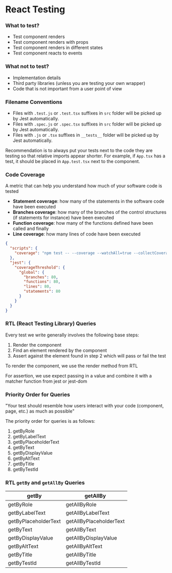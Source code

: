 # React Testing

### What to test?

- Test component renders
- Test component renders with props
- Test component renders in different states
- Test component reacts to events

### What not to test?

- Implementation details
- Third party libraries (unless you are testing your own wrapper)
- Code that is not important from a user point of view

### Filename Conventions

- Files with `.test.js` or `.test.tsx` suffixes in `src` folder will be picked up by Jest
  automatically.
- Files with `.spec.js` or `.spec.tsx` suffixes in `src` folder will be picked up by Jest
  automatically.
- Files with `.js` or `.tsx` suffixes in `__tests__` folder will be picked up by Jest automatically.

Recommendation is to always put your tests next to the code they are testing so that relative
imports appear shorter. For example, if `App.tsx` has a test, it should be placed in `App.test.tsx`
next to the component.

### Code Coverage

A metric that can help you understand how much of your software code is tested

- **Statement coverage**: how many of the statements in the software code have been executed
- **Branches coverage**: how many of the branches of the control structures (if statements for
  instance) have been executed
- **Function coverage**: how many of the functions defined have been called and finally
- **Line coverage**: how many lines of code have been executed

```json
{
  "scripts": {
    "coverage": "npm test -- --coverage --watchAll=true --collectCoverageFrom='src/components/**/*.{ts,tsx}' --collectCoverageFrom='!src/components/**/*.{types,stories,constants,test,spec}.{ts,tsx}'"
  },
  "jest": {
    "coverageThreshold": {
      "global": {
        "branches": 80,
        "functions": 80,
        "lines": 80,
        "statements": 80
      }
    }
  }
}

```

### RTL (React Testing Library) Queries

Every test we write generally involves the following base steps:

1. Render the component
2. Find an element rendered by the component
3. Assert against the element found in step 2 which will pass or fail the test

To render the component, we use the render method from RTL

For assertion, we use expect passing in a value and combine it with a matcher function from jest or
jest-dom

### Priority Order for Queries

"Your test should resemble how users interact with your code (component, page, etc.) as much as
possible"

The priority order for queries is as follows:

1. getByRole
2. getByLabelText
3. getByPlaceholderText
4. getByText
5. getByDisplayValue
6. getByAltText
7. getByTitle
8. getByTestId

### RTL `getBy` and `getAllBy` Queries

| getBy                | getAllBy                |
|----------------------|-------------------------| 
| getByRole            | getAllByRole            |
| getByLabelText       | getAllByLabelText       |
| getByPlaceholderText | getAllByPlaceholderText |
| getByText            | getAllByText            |
| getByDisplayValue    | getAllByDisplayValue    |
| getByAltText         | getAllByAltText         |
| getByTitle           | getAllByTitle           |
| getByTestId          | getAllByTestId          |

